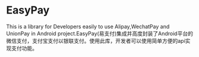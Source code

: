 # EasyPay
This is a library for Developers easily to use Alipay,WechatPay and UnionPay in Android project.EasyPay(易支付)集成并高度封装了Android平台的微信支付，支付宝支付以银联支付。使用此库，开发者可以使用简单方便的api实现支付功能。
